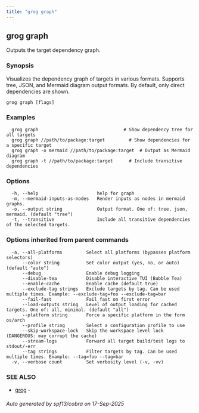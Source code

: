 ```yaml
---
title: "grog graph"
---
```

## grog graph

Outputs the target dependency graph.

### Synopsis

Visualizes the dependency graph of targets in various formats.
Supports tree, JSON, and Mermaid diagram output formats. By default, only direct dependencies are shown.

```
grog graph [flags]
```

### Examples

```
  grog graph                                # Show dependency tree for all targets
  grog graph //path/to/package:target         # Show dependencies for a specific target
  grog graph -o mermaid //path/to/package:target  # Output as Mermaid diagram
  grog graph -t //path/to/package:target      # Include transitive dependencies
```

### Options

```
  -h, --help                      help for graph
  -m, --mermaid-inputs-as-nodes   Render inputs as nodes in mermaid graphs.
  -o, --output string             Output format. One of: tree, json, mermaid. (default "tree")
  -t, --transitive                Include all transitive dependencies of the selected targets.
```

### Options inherited from parent commands

```
  -a, --all-platforms         Select all platforms (bypasses platform selectors)
      --color string          Set color output (yes, no, or auto) (default "auto")
      --debug                 Enable debug logging
      --disable-tea           Disable interactive TUI (Bubble Tea)
      --enable-cache          Enable cache (default true)
      --exclude-tag strings   Exclude targets by tag. Can be used multiple times. Example: --exclude-tag=foo --exclude-tag=bar
      --fail-fast             Fail fast on first error
      --load-outputs string   Level of output loading for cached targets. One of: all, minimal. (default "all")
      --platform string       Force a specific platform in the form os/arch
      --profile string        Select a configuration profile to use
      --skip-workspace-lock   Skip the workspace level lock (DANGEROUS: may corrupt the cache)
      --stream-logs           Forward all target build/test logs to stdout/-err
      --tag strings           Filter targets by tag. Can be used multiple times. Example: --tag=foo --tag=bar
  -v, --verbose count         Set verbosity level (-v, -vv)
```

### SEE ALSO

* [grog](/reference/cli/grog/)	 -

###### Auto generated by spf13/cobra on 17-Sep-2025
